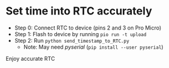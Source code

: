Set time into RTC accurately
============================

 - Step 0: Connect RTC to device (pins 2 and 3 on Pro Micro)
 - Step 1: Flash to device by running `pio run -t upload`
 - Step 2: Run `python send_timestamp_to_RTC.py`
    - Note: May need _pyserial_ (`pip install --user pyserial`)

Enjoy accurate RTC
